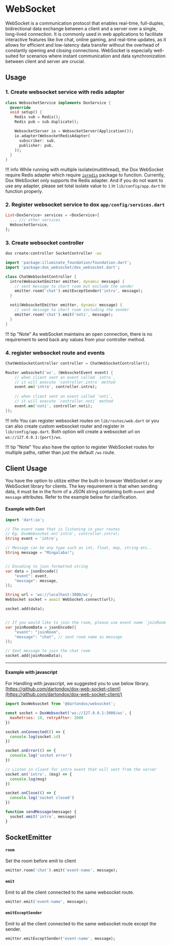 # WebSocket

WebSocket is a communication protocol that enables real-time, full-duplex, bidirectional data exchange between a client and a server over a single, long-lived connection. It is commonly used in web applications to facilitate interactive features like live chat, online gaming, and real-time updates, as it allows for efficient and low-latency data transfer without the overhead of constantly opening and closing connections. WebSocket is especially well-suited for scenarios where instant communication and data synchronization between client and server are crucial.

## Usage

### 1. Create websocket service with redis adapter

```dart
class WebsocketService implements DoxService {
  @override
  void setup() {
    Redis sub = Redis();
    Redis pub = sub.duplicate();

    WebsocketServer io = WebsocketServer(Application());
    io.adapter(WebsocketRedisAdapter(
      subscriber: sub,
      publisher: pub,
    ));
  }
}
```

!!! info
    While running with multiple isolate(multithread), the Dox WebSocket require Redis adapter which require [`ioredis`](https://pub.dev/packages/ioredis) package to function. Currently, Dox WebSocket only supports the Redis adapter. And if you do not want to use any adapter, please set total isolate value to `1` in `lib/config/app.dart` to function properly.

### 2. Register websocket service to dox `app/config/services.dart`

```dart
List<DoxService> services = <DoxService>[
  ... /// other services
  WebsocketService,
];
```

### 3. Create websocket controller

```bash
dox create:controller SocketController -ws
```

```dart
import 'package:illuminate_foundation/foundation.dart';
import 'package:dox_websocket/dox_websocket.dart';

class ChatWebSocketController {
  intro(WebsocketEmitter emitter, dynamic message) {
    // sent message to chart room but exclude the sender
    emitter.room('chat').emitExceptSender('intro', message);
  }

  noti(WebsocketEmitter emitter, dynamic message) {
    // sent message to chart room including the sender
    emitter.room('chat').emit('noti', message);
  }
}
```

!!! tip "Note"
    As webSocket maintains an open connection, there is no requirement to send back any values from your controller method.

### 4. register websocket route and events

```dart
ChatWebSocketController controller = ChatWebSocketController();

Router.websocket('ws', (WebsocketEvent event) {
    // when client sent an event called `intro`, 
    // it will execute `controller.intro` method
    event.on('intro', controller.intro);
    
    // when client sent an event called `noti`, 
    // it will execute `controller.noti` method
    event.on('noti', controller.noti);
});
```

!!! info
    You can register websocket routes on `lib/routes/web.dart` or you can also create custom websocket router and register in `lib/config/app.dart`. Both option will create a websocket url on `ws://127.0.0.1:{port}/ws`.

!!! tip "Note"
    You also have the option to register WebSocket routes for multiple paths, rather than just the default `/ws` route.

## Client Usage

You have the option to utilize either the built-in browser WebSocket or any WebSocket library for clients. The key requirement is that when sending data, it must be in the form of a JSON string containing both `event` and `message` attributes. Refer to the example below for clarification.

#### Example with Dart

```dart
import 'dart:io';

// The event name that is listening in your routes
// Eg. DoxWebsocket.on('intro', controller.intro);
String event = 'intro';

// Message can be any type such as int, float, map, string etc..
String message = "Mingalaba!"; 


// Encoding to json formatted string
var data = jsonEncode({
    "event": event,
    "message": message,
});

String url = 'ws://localhost:3000/ws';
WebSocket socket = await WebSocket.connect(url);

socket.add(data);


// If you would like to join the room, please use event name `joinRoom`
var joinRoomData = jsonEncode({
    "event": "joinRoom",
    "message": "chat", // sent room name as message
});

// Sent message to join the chat room
socket.add(joinRoomData);
```

---

#### Example with javascript

For Handling with javascript, we suggested you to use below library. [https://github.com/dartondox/dox-web-socket-client](https://github.com/dartondox/dox-web-socket-client/)

```js
import DoxWebsocket from '@dartondox/websocket';

const socket = DoxWebsocket('ws://127.0.0.1:3000/ws', {
  maxRetries: 18, retryAfter: 2000 
})

socket.onConnected(() => {
  console.log(socket.id)
})

socket.onError(() => {
  console.log('socket error')
})

// Listen in client for intro event that will sent from the server
socket.on('intro', (msg) => {
  console.log(msg)
})

socket.onClose(() => {
  console.log('socket closed')
})

function sendMessage(message) {
  socket.emit('intro', message)
}
```

## SocketEmitter

#### `room`

Set the room before emit to client

```dart
emitter.room('chat').emit('event-name', message);
```

#### `emit`

Emit to all the client connected to the same websocket route.

```dart
emitter.emit('event-name', message);
```

#### `emitExceptSender`

Emit to all the client connected to the same websocket route except the sender.

```dart
emitter.emitExceptSender('event-name', message);
```